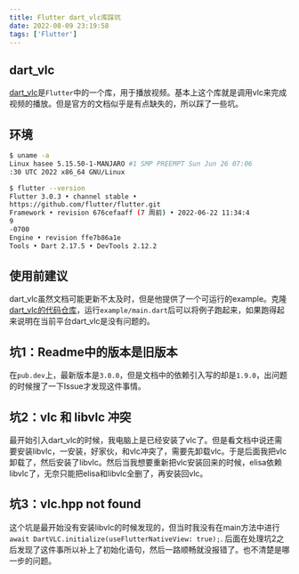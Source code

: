 ```yaml
---
title: Flutter dart_vlc库踩坑
date: 2022-08-09 23:19:58
tags: ['Flutter']
---
```


## dart_vlc
[dart_vlc](https://pub.dev/packages/dart_vlc)是`Flutter`中的一个库，用于播放视频。基本上这个库就是调用vlc来完成视频的播放。但是官方的文档似乎是有点缺失的，所以踩了一些坑。

## 环境
```bash
$ uname -a
Linux hasee 5.15.50-1-MANJARO #1 SMP PREEMPT Sun Jun 26 07:06
:30 UTC 2022 x86_64 GNU/Linux

$ flutter --version
Flutter 3.0.3 • channel stable •
https://github.com/flutter/flutter.git
Framework • revision 676cefaaff (7 周前) • 2022-06-22 11:34:4
9
-0700
Engine • revision ffe7b86a1e
Tools • Dart 2.17.5 • DevTools 2.12.2
```

## 使用前建议
dart_vlc虽然文档可能更新不太及时，但是他提供了一个可运行的example。克隆[dart_vlc的代码仓库](https://github.com/alexmercerind/dart_vlc)，运行`example/main.dart`后可以将例子跑起来，如果跑得起来说明在当前平台dart_vlc是没有问题的。

## 坑1：Readme中的版本是旧版本
在`pub.dev`上，最新版本是`3.0.0`，但是文档中的依赖引入写的却是`1.9.0`，出问题的时候搜了一下Issue才发现这件事情。

## 坑2：vlc 和 libvlc 冲突
最开始引入dart_vlc的时候，我电脑上是已经安装了vlc了。但是看文档中说还需要安装libvlc，一安装，好家伙，和vlc冲突了，需要先卸载vlc。于是后面我把vlc卸载了，然后安装了libvlc。然后当我想要重新把vlc安装回来的时候，elisa依赖libvlc了，无奈只能把elisa和libvlc全删了，再安装回vlc。

## 坑3：vlc.hpp not found
这个坑是最开始没有安装libvlc的时候发现的，但当时我没有在main方法中进行`await DartVLC.initialize(useFlutterNativeView: true);`. 后面在处理坑2之后发现了这件事所以补上了初始化语句，然后一路顺畅就没报错了。也不清楚是哪一步的问题。
